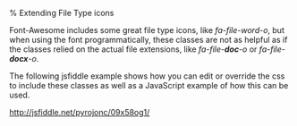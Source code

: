 % Extending File Type icons

Font-Awesome includes some great file type icons, like _fa-file-word-o_, but when using the font programmatically, these classes are not as helpful as if the classes relied on the actual file extensions, like _fa-file-**doc**-o_ or _fa-file-**docx**-o_.

The following jsfiddle example shows how you can edit or override the css to include these classes as well as a JavaScript example of how this can be used.

http://jsfiddle.net/pyrojonc/09x58og1/